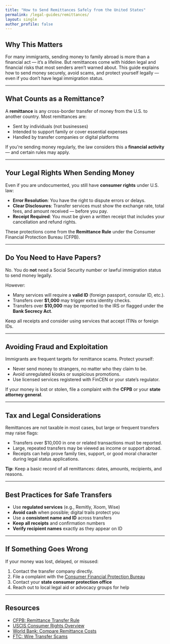 ```yaml
---
title: "How to Send Remittances Safely from the United States"
permalink: /legal-guides/remittances/
layout: single
author_profile: false
---
```


## Why This Matters

For many immigrants, sending money to family abroad is more than a financial act — it’s a lifeline. But remittances come with hidden legal and financial risks that most senders aren’t warned about. This guide explains how to send money securely, avoid scams, and protect yourself legally — even if you don’t have legal immigration status.

---

## What Counts as a Remittance?

A **remittance** is any cross-border transfer of money from the U.S. to another country. Most remittances are:

- Sent by individuals (not businesses)
- Intended to support family or cover essential expenses
- Handled by transfer companies or digital platforms

If you're sending money regularly, the law considers this a **financial activity** — and certain rules may apply.

---

## Your Legal Rights When Sending Money

Even if you are undocumented, you still have **consumer rights** under U.S. law:

- **Error Resolution**: You have the right to dispute errors or delays.
- **Clear Disclosures**: Transfer services must show the exchange rate, total fees, and amount received — before you pay.
- **Receipt Required**: You must be given a written receipt that includes your cancellation and refund rights.

These protections come from the **Remittance Rule** under the Consumer Financial Protection Bureau (CFPB).

---

## Do You Need to Have Papers?

No. You do **not** need a Social Security number or lawful immigration status to send money legally.

However:

- Many services will require a **valid ID** (foreign passport, consular ID, etc.).
- Transfers over **$1,000** may trigger extra identity checks.
- Transfers over **$10,000** may be reported to the IRS or flagged under the **Bank Secrecy Act**.

Keep all receipts and consider using services that accept ITINs or foreign IDs.

---

## Avoiding Fraud and Exploitation

Immigrants are frequent targets for remittance scams. Protect yourself:

- Never send money to strangers, no matter who they claim to be.
- Avoid unregulated kiosks or suspicious promotions.
- Use licensed services registered with FinCEN or your state’s regulator.

If your money is lost or stolen, file a complaint with the **CFPB** or your **state attorney general**.

---

## Tax and Legal Considerations

Remittances are not taxable in most cases, but large or frequent transfers may raise flags:

- Transfers over $10,000 in one or related transactions must be reported.
- Large, repeated transfers may be viewed as income or support abroad.
- Receipts can help prove family ties, support, or good moral character during legal status applications.

**Tip**: Keep a basic record of all remittances: dates, amounts, recipients, and reasons.

---

## Best Practices for Safe Transfers

- Use **regulated services** (e.g., Remitly, Xoom, Wise)
- **Avoid cash** when possible; digital trails protect you
- Use a **consistent name and ID** across transfers
- **Keep all receipts** and confirmation numbers
- **Verify recipient names** exactly as they appear on ID

---

## If Something Goes Wrong

If your money was lost, delayed, or misused:

1. Contact the transfer company directly.
2. File a complaint with the [Consumer Financial Protection Bureau](https://www.consumerfinance.gov/complaint/)
3. Contact your **state consumer protection office**
4. Reach out to local legal aid or advocacy groups for help

---

## Resources

- [CFPB: Remittance Transfer Rule](https://www.consumerfinance.gov/)
- [USCIS Consumer Rights Overview](https://www.uscis.gov/)
- [World Bank: Compare Remittance Costs](https://remittanceprices.worldbank.org/)
- [FTC: Wire Transfer Scams](https://consumer.ftc.gov/)